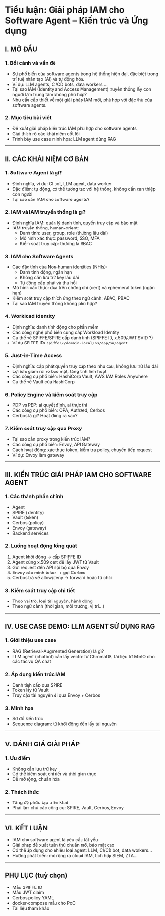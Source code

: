 # Tiểu luận: Giải pháp IAM cho Software Agent – Kiến trúc và Ứng dụng

## I. MỞ ĐẦU

### 1. Bối cảnh và vấn đề
- Sự phổ biến của software agents trong hệ thống hiện đại, đặc biệt trong trí tuệ nhân tạo (AI) và tự động hóa.
- Ví dụ: LLM agents, CI/CD bots, data workers,...
- Tại sao IAM (Identity and Access Management) truyền thống lấy con nguời làm trung tâm không phù hợp?
- Nhu cầu cấp thiết về một giải pháp IAM mới, phù hợp với đặc thù của software agents.

### 2. Mục tiêu bài viết
- Đề xuất giải pháp kiến trúc IAM phù hợp cho software agents
- Giải thích rõ các khái niệm cốt lõi
- Trình bày use case minh họa: LLM agent dùng RAG

---

## II. CÁC KHÁI NIỆM CƠ BẢN

### 1. Software Agent là gì?
- Định nghĩa, ví dụ: CI bot, LLM agent, data worker
- Đặc điểm: tự động, có thể tương tác với hệ thống, không cần can thiệp con người
- Tại sao cần IAM cho software agents?

### 2. IAM và IAM truyền thống là gì?
- Định nghĩa IAM: quản lý danh tính, quyền truy cập và bảo mật
- IAM truyền thống, human-orient:
    - Danh tính: user, group, role (thường lâu dài)
    - Mô hình xác thực: password, SSO, MFA
    - Kiểm soát truy cập: thường là RBAC

### 3. IAM cho Software Agents
- Các đặc tính của Non-human identities (NHIs):
    - Danh tính động, ngắn hạn
    - Không cần lưu trữ key lâu dài
    - Tự động cấp phát và thu hồi
- Mô hình xác thực: dựa trên chứng chỉ (cert) và ephemeral token (ngắn hạn)
- Kiểm soát truy cập thích ứng theo ngữ cảnh: ABAC, PBAC
- Tại sao IAM truyền thống không phù hợp?

### 4. Workload Identity
- Định nghĩa: danh tính động cho phần mềm
- Các công nghệ phổ biến cung cấp Workload Identity
- Cụ thể về SPIFFE/SPIRE cấp danh tính (SPIFFE ID, x.509/JWT SVID ?)
- Ví dụ SPIFFE ID: `spiffe://domain.local/ns/app/sa/agent`

### 5. Just-in-Time Access
- Định nghĩa: cấp phát quyền truy cập theo nhu cầu, không lưu trữ lâu dài
- Lợi ích: giảm rủi ro bảo mật, tăng tính linh hoạt
- Các công cụ phổ biến: HashiCorp Vault, AWS IAM Roles Anywhere
- Cụ thể về Vault của HashiCorp

### 6. Policy Engine và kiểm soát truy cập
- PDP vs PEP: ai quyết định, ai thực thi
- Các công cụ phổ biến: OPA, Authzed, Cerbos
- Cerbos là gì? Hoạt động ra sao?

### 7. Kiểm soát truy cập qua Proxy
- Tại sao cần proxy trong kiến trúc IAM?
- Các công cụ phổ biến: Envoy, API Gateway
- Cách hoạt động: xác thực token, kiểm tra policy, chuyển tiếp request
- Ví dụ: Envoy làm gateway

---

## III. KIẾN TRÚC GIẢI PHÁP IAM CHO SOFTWARE AGENT

### 1. Các thành phần chính
- Agent
- SPIRE (identity)
- Vault (token)
- Cerbos (policy)
- Envoy (gateway)
- Backend services

### 2. Luồng hoạt động tổng quát
1. Agent khởi động → cấp SPIFFE ID
2. Agent dùng x.509 cert để lấy JWT từ Vault
3. Gửi request đến API nội bộ qua Envoy
4. Envoy xác minh token → gọi Cerbos
5. Cerbos trả về allow/deny → forward hoặc từ chối

### 3. Kiểm soát truy cập chi tiết
- Theo vai trò, loại tài nguyên, hành động
- Theo ngữ cảnh (thời gian, môi trường, vị trí...)

---

## IV. USE CASE DEMO: LLM AGENT SỬ DỤNG RAG

### 1. Giới thiệu use case
- RAG (Retrieval-Augmented Generation) là gì?
- LLM agent (chatbot) cần lấy vector từ ChromaDB, tài liệu từ MinIO cho các tác vụ QA chat

### 2. Áp dụng kiến trúc IAM
- Danh tính cấp qua SPIRE
- Token lấy từ Vault
- Truy cập tài nguyên đi qua Envoy + Cerbos

### 3. Minh họa
- Sơ đồ kiến trúc
- Sequence diagram: từ khởi động đến lấy tài nguyên

---

## V. ĐÁNH GIÁ GIẢI PHÁP

### 1. Ưu điểm
- Không cần lưu trữ key
- Có thể kiểm soát chi tiết và thời gian thực
- Dễ mở rộng, chuẩn hóa

### 2. Thách thức
- Tăng độ phức tạp triển khai
- Phải làm chủ các công cụ: SPIRE, Vault, Cerbos, Envoy

---

## VI. KẾT LUẬN

- IAM cho software agent là yêu cầu tất yếu
- Giải pháp đề xuất tuân thủ chuẩn mở, bảo mật cao
- Có thể áp dụng cho nhiều loại agent: LLM, CI/CD bot, data workers...
- Hướng phát triển: mở rộng ra cloud IAM, tích hợp SIEM, ZTA...

---

## PHỤ LỤC (tuỳ chọn)
- Mẫu SPIFFE ID
- Mẫu JWT claim
- Cerbos policy YAML
- docker-compose mẫu cho PoC
- Tài liệu tham khảo